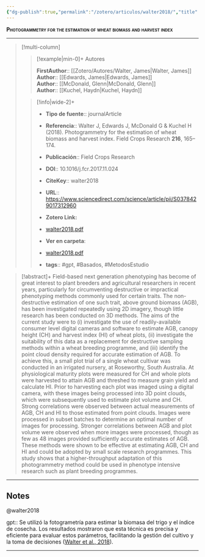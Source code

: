 ```yaml
---
{"dg-publish":true,"permalink":"/zotero/articulos/walter2018/","title":"Photogrammetry for the estimation of wheat biomass and harvest index","tags":["#zotero"]}
---
```



<span style="font-variant:small-caps; font-weight: bold;">Photogrammetry for the estimation of wheat biomass and harvest index</span>

---


> [!multi-column]
>
>> [!example|min-0]+ Autores
>> 
>> **FirstAuthor**:: [[Zotero/Autores/Walter, James\|Walter, James]]  
>> **Author**:: [[Edwards, James\|Edwards, James]]  
>> **Author**:: [[McDonald, Glenn\|McDonald, Glenn]]  
>> **Author**:: [[Kuchel, Haydn\|Kuchel, Haydn]]  
 >
>
>> [!info|wide-2]+
>>
>> - **Tipo de fuente**:: journalArticle
>> - **Referencia**:: Walter J, Edwards J, McDonald G & Kuchel H (2018). Photogrammetry for the estimation of wheat biomass and harvest index. Field Crops Research **216**, 165–174.
>> - **Publicación**:: Field Crops Research
>> - **DOI**:: 10.1016/j.fcr.2017.11.024
>> - **CiteKey**:: walter2018
>> - **URL**:: https://www.sciencedirect.com/science/article/pii/S0378429017312960
>> - **Zotero Link:** 
>> - [walter2018.pdf](zotero://select/library/items/E4HUFMCD)
>>
>> - **Ver en carpeta**: 
>> - [walter2018.pdf](file://J:\OneDrive\Articulos\walter2018.pdf)
>> - **tags**:: #gpt, #Basados, #MetodosEstudio



> [!abstract]+ 
>Field-based next generation phenotyping has become of great interest to plant breeders and agricultural researchers in recent years, particularly for circumventing destructive or impractical phenotyping methods commonly used for certain traits. The non-destructive estimation of one such trait, above ground biomass (AGB), has been investigated repeatedly using 2D imagery, though little research has been conducted on 3D methods. The aims of the current study were to (i) investigate the use of readily-available consumer level digital cameras and software to estimate AGB, canopy height (CH) and harvest index (HI) of wheat plots, (ii) investigate the suitability of this data as a replacement for destructive sampling methods within a wheat breeding programme, and (iii) identify the point cloud density required for accurate estimation of AGB. To achieve this, a small plot trial of a single wheat cultivar was conducted in an irrigated nursery, at Roseworthy, South Australia. At physiological maturity plots were measured for CH and whole plots were harvested to attain AGB and threshed to measure grain yield and calculate HI. Prior to harvesting each plot was imaged using a digital camera, with these images being processed into 3D point clouds, which were subsequently used to estimate plot volume and CH. Strong correlations were observed between actual measurements of AGB, CH and HI to those estimated from point clouds. Images were processed in subset batches to determine an optimal number of images for processing. Stronger correlations between AGB and plot volume were observed when more images were processed, though as few as 48 images provided sufficiently accurate estimates of AGB. These methods were shown to be effective at estimating AGB, CH and HI and could be adopted by small scale research programmes. This study shows that a higher-throughput adaptation of this photogrammetry method could be used in phenotype intensive research such as plant breeding programmes.


--- 

## Notes

@walter2018

gpt:: Se utilizó la fotogrametría para estimar la biomasa del trigo y el índice de cosecha. Los resultados mostraron que esta técnica es precisa y eficiente para evaluar estos parámetros, facilitando la gestión del cultivo y la toma de decisiones ([Walter et al., 2018](zotero://select/library/items/DBNARR5D)).






---








